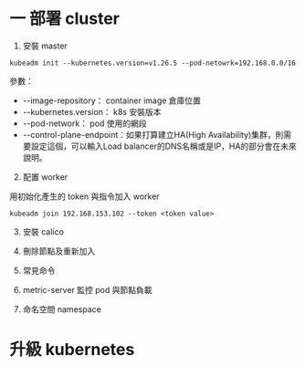 # 一 部署 cluster

1. 安裝 master
```shell
kubeadm init --kubernetes.version=v1.26.5 --pod-netowrk=192.168.0.0/16
```
參數：
 * --image-repository： container image 倉庫位置
 * --kubernetes.version： k8s 安裝版本
 * --pod-network： pod 使用的網段
 * --control-plane-endpoint：如果打算建立HA(High Availability)集群，則需要設定這個，可以輸入Load balancer的DNS名稱或是IP，HA的部分會在未來說明。

2. 配置 worker

用初始化產生的 token 與指令加入 worker
```shell
kubeadm join 192.168.153.102 --token <token value>
```

3. 安裝 calico
4. 刪除節點及重新加入


5. 常見命令
6. metric-server 監控 pod 與節點負載
7. 命名空間 namespace

# 升級 kubernetes
